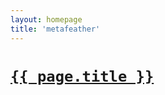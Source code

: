 ```yaml
---
layout: homepage
title: 'metafeather'
---
```


# [`{{ page.title }}`][mf]

[mf]: /about/ "About metafeather"
